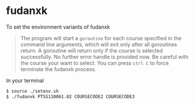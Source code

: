 # fudanxk
To set the environment variants of fudanxk
> The program will start a `goroutine` for each course specified in the command line arguments, which will exit only after all goroutines return. A goroutine will return only if the course is selected successfully. No further error handle is provided now. Be careful with the course your want to select. You can press `ctrl C`  to force terminate the fudanxk process.

In your terminal
```sh
$ source ./setenv.sh
$ ./fudanxk PTSS110061.02 COURSECODE2 COURSECODE3
```
